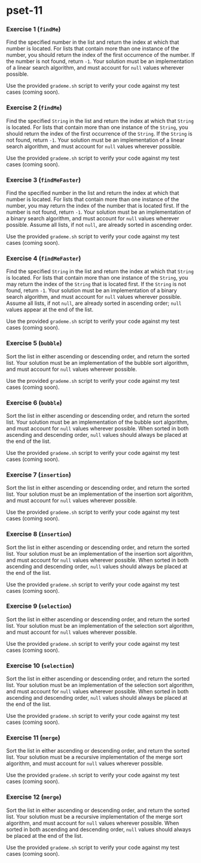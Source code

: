 # pset-11

### Exercise 1 (`findMe`)

Find the specified number in the list and return the index at which that number is located. For lists that contain more than one instance of the number, you should return the index of the first occurrence of the number. If the number is not found, return `-1`. Your solution must be an implementation of a linear search algorithm, and must account for `null` values wherever possible.

Use the provided `grademe.sh` script to verify your code against my test cases (coming soon).

### Exercise 2 (`findMe`)

Find the specified `String` in the list and return the index at which that `String` is located. For lists that contain more than one instance of the `String`, you should return the index of the first occurrence of the `String`. If the `String` is not found, return `-1`. Your solution must be an implementation of a linear search algorithm, and must account for `null` values wherever possible.

Use the provided `grademe.sh` script to verify your code against my test cases (coming soon).

### Exercise 3 (`findMeFaster`)

Find the specified number in the list and return the index at which that number is located. For lists that contain more than one instance of the number, you may return the index of the number that is located first. If the number is not found, return `-1`. Your solution must be an implementation of a binary search algorithm, and must account for `null` values wherever possible. Assume all lists, if not `null`, are already sorted in ascending order.

Use the provided `grademe.sh` script to verify your code against my test cases (coming soon).

### Exercise 4 (`findMeFaster`)

Find the specified `String` in the list and return the index at which that `String` is located. For lists that contain more than one instance of the `String`, you may return the index of the `String` that is located first. If the `String` is not found, return `-1`. Your solution must be an implementation of a binary search algorithm, and must account for `null` values wherever possible. Assume all lists, if not `null`, are already sorted in ascending order; `null` values appear at the end of the list.

Use the provided `grademe.sh` script to verify your code against my test cases (coming soon).

### Exercise 5 (`bubble`)

Sort the list in either ascending or descending order, and return the sorted list. Your solution must be an implementation of the bubble sort algorithm, and must account for `null` values wherever possible.

Use the provided `grademe.sh` script to verify your code against my test cases (coming soon).

### Exercise 6 (`bubble`)

Sort the list in either ascending or descending order, and return the sorted list. Your solution must be an implementation of the bubble sort algorithm, and must account for `null` values wherever possible. When sorted in both ascending and descending order, `null` values should always be placed at the end of the list.

Use the provided `grademe.sh` script to verify your code against my test cases (coming soon).

### Exercise 7 (`insertion`)

Sort the list in either ascending or descending order, and return the sorted list. Your solution must be an implementation of the insertion sort algorithm, and must account for `null` values wherever possible.

Use the provided `grademe.sh` script to verify your code against my test cases (coming soon).

### Exercise 8 (`insertion`)

Sort the list in either ascending or descending order, and return the sorted list. Your solution must be an implementation of the insertion sort algorithm, and must account for `null` values wherever possible. When sorted in both ascending and descending order, `null` values should always be placed at the end of the list.

Use the provided `grademe.sh` script to verify your code against my test cases (coming soon).

### Exercise 9 (`selection`)

Sort the list in either ascending or descending order, and return the sorted list. Your solution must be an implementation of the selection sort algorithm, and must account for `null` values wherever possible.

Use the provided `grademe.sh` script to verify your code against my test cases (coming soon).

### Exercise 10 (`selection`)

Sort the list in either ascending or descending order, and return the sorted list. Your solution must be an implementation of the selection sort algorithm, and must account for `null` values wherever possible. When sorted in both ascending and descending order, `null` values should always be placed at the end of the list.

Use the provided `grademe.sh` script to verify your code against my test cases (coming soon).

### Exercise 11 (`merge`)

Sort the list in either ascending or descending order, and return the sorted list. Your solution must be a recursive implementation of the merge sort algorithm, and must account for `null` values wherever possible.

Use the provided `grademe.sh` script to verify your code against my test cases (coming soon).

### Exercise 12 (`merge`)

Sort the list in either ascending or descending order, and return the sorted list. Your solution must be a recursive implementation of the merge sort algorithm, and must account for `null` values wherever possible. When sorted in both ascending and descending order, `null` values should always be placed at the end of the list.

Use the provided `grademe.sh` script to verify your code against my test cases (coming soon).
